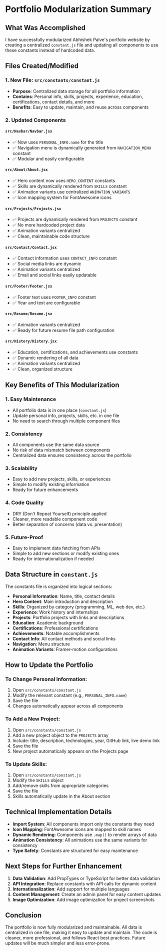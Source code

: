 # Portfolio Modularization Summary

## What Was Accomplished

I have successfully modularized Abhishek Palve's portfolio website by creating a centralized `constant.js` file and updating all components to use these constants instead of hardcoded data.

## Files Created/Modified

### 1. New File: `src/constants/constant.js`
- **Purpose**: Centralized data storage for all portfolio information
- **Contains**: Personal info, skills, projects, experience, education, certifications, contact details, and more
- **Benefits**: Easy to update, maintain, and reuse across components

### 2. Updated Components

#### `src/Navbar/Navbar.jsx`
- ✅ Now uses `PERSONAL_INFO.name` for the title
- ✅ Navigation menu is dynamically generated from `NAVIGATION_MENU` constant
- ✅ Modular and easily configurable

#### `src/About/About.jsx`
- ✅ Hero content now uses `HERO_CONTENT` constants
- ✅ Skills are dynamically rendered from `SKILLS` constant
- ✅ Animation variants use centralized `ANIMATION_VARIANTS`
- ✅ Icon mapping system for FontAwesome icons

#### `src/Projects/Projects.jsx`
- ✅ Projects are dynamically rendered from `PROJECTS` constant
- ✅ No more hardcoded project data
- ✅ Animation variants centralized
- ✅ Clean, maintainable code structure

#### `src/Contact/Contact.jsx`
- ✅ Contact information uses `CONTACT_INFO` constant
- ✅ Social media links are dynamic
- ✅ Animation variants centralized
- ✅ Email and social links easily updatable

#### `src/Footer/Footer.jsx`
- ✅ Footer text uses `FOOTER_INFO` constant
- ✅ Year and text are configurable

#### `src/Resume/Resume.jsx`
- ✅ Animation variants centralized
- ✅ Ready for future resume file path configuration

#### `src/History/History.jsx`
- ✅ Education, certifications, and achievements use constants
- ✅ Dynamic rendering of all data
- ✅ Animation variants centralized
- ✅ Clean, organized structure

## Key Benefits of This Modularization

### 1. **Easy Maintenance**
- All portfolio data is in one place (`constant.js`)
- Update personal info, projects, skills, etc. in one file
- No need to search through multiple component files

### 2. **Consistency**
- All components use the same data source
- No risk of data mismatch between components
- Centralized data ensures consistency across the portfolio

### 3. **Scalability**
- Easy to add new projects, skills, or experiences
- Simple to modify existing information
- Ready for future enhancements

### 4. **Code Quality**
- DRY (Don't Repeat Yourself) principle applied
- Cleaner, more readable component code
- Better separation of concerns (data vs. presentation)

### 5. **Future-Proof**
- Easy to implement data fetching from APIs
- Simple to add new sections or modify existing ones
- Ready for internationalization if needed

## Data Structure in `constant.js`

The constants file is organized into logical sections:

- **Personal Information**: Name, title, contact details
- **Hero Content**: Main introduction and description
- **Skills**: Organized by category (programming, ML, web dev, etc.)
- **Experience**: Work history and internships
- **Projects**: Portfolio projects with links and descriptions
- **Education**: Academic background
- **Certifications**: Professional certifications
- **Achievements**: Notable accomplishments
- **Contact Info**: All contact methods and social links
- **Navigation**: Menu structure
- **Animation Variants**: Framer-motion configurations

## How to Update the Portfolio

### To Change Personal Information:
1. Open `src/constants/constant.js`
2. Modify the relevant constant (e.g., `PERSONAL_INFO.name`)
3. Save the file
4. Changes automatically appear across all components

### To Add a New Project:
1. Open `src/constants/constant.js`
2. Add a new project object to the `PROJECTS` array
3. Include: title, description, technologies, year, GitHub link, live demo link
4. Save the file
5. New project automatically appears on the Projects page

### To Update Skills:
1. Open `src/constants/constant.js`
2. Modify the `SKILLS` object
3. Add/remove skills from appropriate categories
4. Save the file
5. Skills automatically update in the About section

## Technical Implementation Details

- **Import System**: All components import only the constants they need
- **Icon Mapping**: FontAwesome icons are mapped to skill names
- **Dynamic Rendering**: Components use `.map()` to render arrays of data
- **Animation Consistency**: All animations use the same variants for consistency
- **Type Safety**: Constants are structured for easy maintenance

## Next Steps for Further Enhancement

1. **Data Validation**: Add PropTypes or TypeScript for better data validation
2. **API Integration**: Replace constants with API calls for dynamic content
3. **Internationalization**: Add support for multiple languages
4. **Content Management**: Create an admin panel for easy content updates
5. **Image Optimization**: Add image optimization for project screenshots

## Conclusion

The portfolio is now fully modularized and maintainable. All data is centralized in one file, making it easy to update and maintain. The code is cleaner, more professional, and follows React best practices. Future updates will be much simpler and less error-prone.

